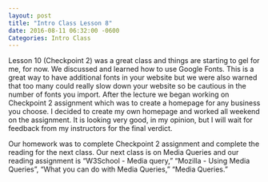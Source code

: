 ```yaml
---
layout: post
title: "Intro Class Lesson 8"
date: 2016-08-11 06:32:00 -0600
Categories: Intro Class
---
```

Lesson 10 (Checkpoint 2) was a great class and things are starting to gel for me, for now.  We discussed and learned how to use Google Fonts.  This is a great way to have additional fonts in your website but we were also warned that too many could really slow down your website so be cautious in the number of fonts you import.  After the lecture we began working on Checkpoint 2 assignment which was to create a homepage for any business you choose.  I decided to create my own homepage and worked all weekend on the assignment.  It is looking very good, in my opinion, but I will wait for feedback from my instructors for the final verdict.

Our homework was to complete Checkpoint 2 assignment and complete the reading for the next class.  Our next class is on Media Queries and our reading assignment is “W3School - Media query,” “Mozilla - Using Media Queries”, “What you can do with Media Queries,” “Media Queries.”
